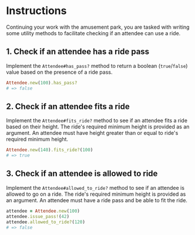 # Instructions

Continuing your work with the amusement park, you are tasked with writing some utility methods to facilitate checking if an attendee can use a ride.

## 1. Check if an attendee has a ride pass

Implement the `Attendee#has_pass?` method to return a boolean (`true`/`false`) value based on the presence of a ride pass.

```ruby
Attendee.new(100).has_pass?
# => false
```

## 2. Check if an attendee fits a ride

Implement the `Attendee#fits_ride?` method to see if an attendee fits a ride based on their height.
The ride's required minimum height is provided as an argument.
An attendee must have height greater than or equal to ride's required minimum height.

```ruby
Attendee.new(140).fits_ride?(100)
# => true
```

## 3. Check if an attendee is allowed to ride

Implement the `Attendee#allowed_to_ride?` method to see if an attendee is allowed to go on a ride. The ride's required minimum height is provided as an argument. An attendee must have a ride pass and be able to fit the ride.

```ruby
attendee = Attendee.new(100)
attendee.issue_pass!(42)
attendee.allowed_to_ride?(120)
# => false
```
